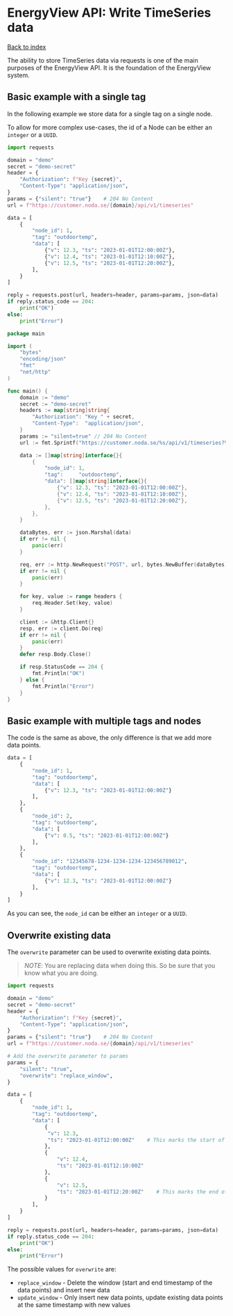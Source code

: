 # EnergyView API: Write TimeSeries data

[Back to index](/index.html)

The ability to store TimeSeries data via requests is one of the main purposes of the EnergyView API. It is the foundation of the EnergyView system.


## Basic example with a single tag

In the following example we store data for a single tag on a single node.

To allow for more complex use-cases, the id of a Node can be either an `integer` or a `UUID`.

```python
import requests

domain = "demo"
secret = "demo-secret"
header = {
    "Authorization": f"Key {secret}",
    "Content-Type": "application/json",
}
params = {"silent": "true"}    # 204 No Content
url = f"https://customer.noda.se/{domain}/api/v1/timeseries"

data = [
    {
        "node_id": 1,
        "tag": "outdoortemp",
        "data": [
            {"v": 12.3, "ts": "2023-01-01T12:00:00Z"},
            {"v": 12.4, "ts": "2023-01-01T12:10:00Z"},
            {"v": 12.5, "ts": "2023-01-01T12:20:00Z"},
        ],
    }
]

reply = requests.post(url, headers=header, params=params, json=data)
if reply.status_code == 204:
    print("OK")
else:
    print("Error")
```
```go
package main

import (
    "bytes"
    "encoding/json"
    "fmt"
    "net/http"
)

func main() {
    domain := "demo"
    secret := "demo-secret"
    headers := map[string]string{
        "Authorization": "Key " + secret,
        "Content-Type":  "application/json",
    }
    params := "silent=true" // 204 No Content
    url := fmt.Sprintf("https://customer.noda.se/%s/api/v1/timeseries?%s", domain, params)

    data := []map[string]interface{}{
        {
            "node_id": 1,
            "tag":     "outdoortemp",
            "data": []map[string]interface{}{
                {"v": 12.3, "ts": "2023-01-01T12:00:00Z"},
                {"v": 12.4, "ts": "2023-01-01T12:10:00Z"},
                {"v": 12.5, "ts": "2023-01-01T12:20:00Z"},
            },
        },
    }

    dataBytes, err := json.Marshal(data)
    if err != nil {
        panic(err)
    }

    req, err := http.NewRequest("POST", url, bytes.NewBuffer(dataBytes))
    if err != nil {
        panic(err)
    }

    for key, value := range headers {
        req.Header.Set(key, value)
    }

    client := &http.Client{}
    resp, err := client.Do(req)
    if err != nil {
        panic(err)
    }
    defer resp.Body.Close()

    if resp.StatusCode == 204 {
        fmt.Println("OK")
    } else {
        fmt.Println("Error")
    }
}
```


## Basic example with multiple tags and nodes

The code is the same as above, the only difference is that we add more data points.

```python
data = [
    {
        "node_id": 1,
        "tag": "outdoortemp",
        "data": [
            {"v": 12.3, "ts": "2023-01-01T12:00:00Z"}
        ],
    },
    {
        "node_id": 2,
        "tag": "outdoortemp",
        "data": [
            {"v": 0.5, "ts": "2023-01-01T12:00:00Z"}
        ],
    },
    {
        "node_id": "12345678-1234-1234-1234-123456789012",
        "tag": "outdoortemp",
        "data": [
            {"v": 12.3, "ts": "2023-01-01T12:00:00Z"}
        ],
    }
]
```

As you can see, the `node_id` can be either an `integer` or a `UUID`.


## Overwrite existing data

The `overwrite` parameter can be used to overwrite existing data points.

> *NOTE*: You are replacing data when doing this. So be sure that you know what you are doing.

```python
import requests

domain = "demo"
secret = "demo-secret"
header = {
    "Authorization": f"Key {secret}",
    "Content-Type": "application/json",
}
params = {"silent": "true"}    # 204 No Content
url = f"https://customer.noda.se/{domain}/api/v1/timeseries"

# Add the overwrite parameter to params
params = {
    "silent": "true",
    "overwrite": "replace_window",
}

data = [
    {
        "node_id": 1,
        "tag": "outdoortemp",
        "data": [
            {
             "v": 12.3,
             "ts": "2023-01-01T12:00:00Z"    # This marks the start of the window
            },
            {
                "v": 12.4,
                "ts": "2023-01-01T12:10:00Z"
            },
            {
                "v": 12.5,
                "ts": "2023-01-01T12:20:00Z"    # This marks the end of the window
            }
        ],
    }
]

reply = requests.post(url, headers=header, params=params, json=data)
if reply.status_code == 204:
    print("OK")
else:
    print("Error")
```

The possible values for `overwrite` are:

- `replace_window` - Delete the window (start and end timestamp of the data points) and insert new data 
- `update_window` - Only insert new data points, update existing data points at the same timestamp with new values

